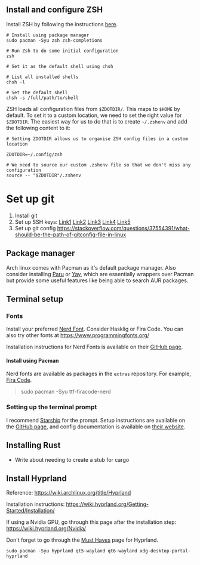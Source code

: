 ## Install and configure ZSH

Install ZSH by following the instructions [here](https://wiki.archlinux.org/title/Zsh). 

```
# Install using package manager
sudo pacman -Syu zsh zsh-completions

# Run Zsh to do some initial configuration
zsh

# Set it as the default shell using chsh

# List all installed shells
chsh -l

# Set the default shell
chsh -s /full/path/to/shell
```

ZSH loads all configuration files from `$ZDOTDIR/`. This maps to `$HOME` by default. To set it to a custom location, we need to set the right value for `$ZDOTDIR`. The easiest way for us to do that is to create `~/.zshenv` and add the following content to it:

```
# Setting ZDOTDIR allows us to organise ZSH config files in a custom location

ZDOTDIR=~/.config/zsh

# We need to source our custom .zshenv file so that we don't miss any configuration
source -- "$ZDOTDIR"/.zshenv
```

# Set up git

1. Install git
2. Set up SSH keys: 
  [Link1](https://docs.github.com/en/authentication/connecting-to-github-with-ssh) 
  [Link2](https://docs.github.com/en/authentication/connecting-to-github-with-ssh/generating-a-new-ssh-key-and-adding-it-to-the-ssh-agent)
  [Link3](https://stackoverflow.com/questions/4565700/how-to-specify-the-private-ssh-key-to-use-when-executing-shell-command-on-git)
  [Link4](https://superuser.com/questions/232373/how-to-tell-git-which-private-key-to-use)
  [Link5](https://stackoverflow.com/questions/2419566/how-to-configure-multiple-ssh-private-keys-for-different-servers-efficiently)
3. Set up git config https://stackoverflow.com/questions/37554391/what-should-be-the-path-of-gitconfig-file-in-linux


## Package manager

Arch linux comes with Pacman as it's default package manager. Also consider installing [Paru](https://github.com/Morganamilo/paru) or [Yay](https://github.com/Jguer/yay), which are essentially wrappers over Pacman but provide some useful features like being able to search AUR packages.

## Terminal setup

### Fonts

Install your preferred [Nerd Font](https://www.nerdfonts.com). Consider Hasklig or Fira Code. You can also try other fonts at https://www.programmingfonts.org/

Installation instructions for Nerd Fonts is available on their [GitHub page](https://github.com/ryanoasis/nerd-fonts).

#### Install using Pacman

Nerd fonts are available as packages in the `extras` repository. For example, [Fira Code](https://archlinux.org/packages/extra/any/ttf-firacode-nerd/).

> sudo pacman -Syu ttf-firacode-nerd

### Setting up the terminal prompt

I recommend [Starship](https://github.com/starship/starship) for the prompt. Setup instructions are available on the [GitHub page](https://github.com/starship/starship), and config documentation is available on [their website](https://starship.rs/config/).

## Installing Rust

- Write about needing to create a stub for cargo

## Install Hyprland

Reference: https://wiki.archlinux.org/title/Hyprland

Installation instructions: https://wiki.hyprland.org/Getting-Started/Installation/

If using a Nvidia GPU, go through this page after the installation step: https://wiki.hyprland.org/Nvidia/

Don't forget to go through the [Must Haves](https://wiki.hyprland.org/Useful-Utilities/Must-have/) page for Hyprland.

```
sudo pacman -Syu hyprland qt5-wayland qt6-wayland xdg-desktop-portal-hyprland
```

